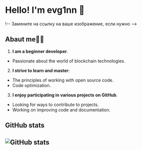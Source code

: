 

# **Hello! I'm evg1nn** 🦔

!-- Замените на ссылку на ваше изображение, если нужно -->

## Abaut me👨‍🎓

1. **I am a beginner developer**.
 - Passionate about the world of blockchain technologies.

2. **I strive to learn and master**:
- The principles of working with open source code.
- Code optimization.

3. **I enjoy participating in various projects on GitHub**.
- Looking for ways to contribute to projects.
- Working on improving code and documentation.

## GitHub stats
## ![GitHub stats](https://github-readme-stats.vercel.app/api?username=evg1nn0eth&show_icons=true&theme=radical)


<!---## **Connect with Me**
! 📫 Электронная почта: [ваш.email@example.com](mailto:ваш.email@example.com)
- 🌐 [LinkedIn](https://www.linkedin.com/in/ваш-профиль) | [Twitter](https://twitter.com/ваш-профиль) 

<!---
evg1nn0eth/evg1nn0eth is a ✨ special ✨ repository because its `README.md` (this file) appears on your GitHub profile.
You can click the Preview link to take a look at your changes.
--->
